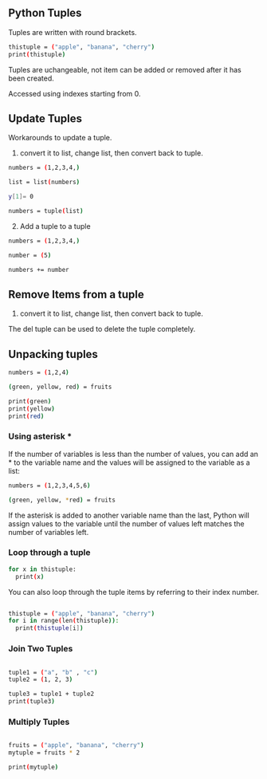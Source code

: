 ## Python Tuples
Tuples are written with round brackets.

```bash
thistuple = ("apple", "banana", "cherry")
print(thistuple)
```
Tuples are uchangeable, not item can be added or removed after it has been created.

Accessed using indexes starting from 0.

## Update Tuples
Workarounds to update a tuple.

1. convert it to list, change list, then convert back to tuple.

```bash
numbers = (1,2,3,4,)

list = list(numbers)

y[1]= 0

numbers = tuple(list)
```


2. Add a tuple to a tuple
```bash
numbers = (1,2,3,4,)

number = (5)

numbers += number
```

## Remove Items from a tuple
1. convert it to list, change list, then convert back to tuple.

The del tuple can be used to delete the tuple completely.

## Unpacking tuples

```bash
numbers = (1,2,4)

(green, yellow, red) = fruits

print(green)
print(yellow)
print(red)
```
### Using asterisk *
If the number of variables is less than the number of values, you can add an * to the variable name and the values will be assigned to the variable as a list:

```bash
numbers = (1,2,3,4,5,6)

(green, yellow, *red) = fruits

```

If the asterisk is added to another variable name than the last, Python will assign values to the variable until the number of values left matches the number of variables left.

### Loop  through a tuple

```bash
for x in thistuple:
  print(x)

```

You can also loop through the tuple items by referring to their index number.
```bash

thistuple = ("apple", "banana", "cherry")
for i in range(len(thistuple)):
  print(thistuple[i])
```

### Join Two Tuples
```bash

tuple1 = ("a", "b" , "c")
tuple2 = (1, 2, 3)

tuple3 = tuple1 + tuple2
print(tuple3)

```

### Multiply Tuples

```bash

fruits = ("apple", "banana", "cherry")
mytuple = fruits * 2

print(mytuple)

```